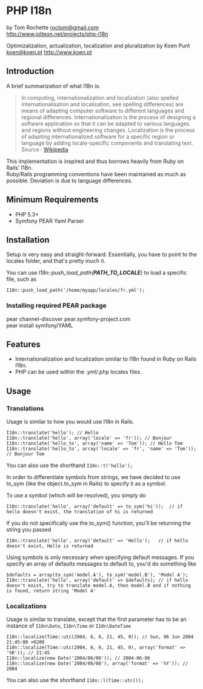 # PHP I18n #

by Tom Rochette
<roctom@gmail.com>  
<http://www.jolteon.net/projects/php-i18n>

Optimizalization, actualization, localization and pluralization by Koen Punt
<koen@koen.pt>
<http://www.koen.pt>

## Introduction ##
A brief summarization of what I18n is:

> In computing, internationalization and localization (also spelled internationalisation and localisation, see spelling differences)
> are means of adapting computer software to different languages and regional differences. Internationalization is the process of
> designing a software application so that it can be adapted to various languages and regions without engineering changes.
> Localization is the process of adapting internationalized software for a specific region or language by adding locale-specific
> components and translating text.
> Source : [Wikipedia](http://en.wikipedia.org/wiki/Internationalization_and_localization)

This implementation is inspired and thus borrows heavily from Ruby on Rails' I18n.  
Ruby/Rails programming conventions have been maintained as much as possible. Deviation is due to language differences.

## Minimum Requirements ##

* PHP 5.3+
* Symfony PEAR Yaml Parser

## Installation ##

Setup is very easy and straight-forward. Essentially, you have to point to the locales folder, and that's pretty much it.

You can use _I18n::push\_load\_path(__PATH\_TO\_LOCALE__)_ to load a specific file, such as

    I18n::push_load_path('/home/myapp/locales/fr.yml');

### Installing required PEAR package ###
pear channel-discover pear.symfony-project.com  
pear install symfony/YAML

## Features ##

- Internationalization and localization similar to I18n found in Ruby on Rails I18n.
- PHP can be used within the .yml/.php locales files.

## Usage ##

### Translations ###
Usage is similar to how you would use I18n in Rails.

    I18n::translate('hello'); // Hello
    I18n::translate('hello', array('locale' => 'fr')); // Bonjour
    I18n::translate('hello_to', array('name' => 'Tom')); // Hello Tom
    I18n::translate('hello_to', array('locale' => 'fr', 'name' => 'Tom')); // Bonjour Tom

You can also use the shorthand `I18n::t('hello');`

In order to differentiate symbols from strings, we have decided to use
to_sym (like the object.to_sym in Rails) to specify it as a symbol.

To use a symbol (which will be resolved), you simply do

    I18n::translate('hello', array('default' => to_sym('hi'));	// if hello doesn't exist, the translation of hi is returned

If you do not specifically use the to_sym() function, you'll be returning the string you passed

    I18n::translate('hello', array('default' => 'Hello');	// if hello doesn't exist, Hello is returned

Using symbols is only necessary when specifying default messages. If you specify an array of defaults messages to default to, you'd do something like

    $defaults = array(to_sym('model.A'), to_sym('model.B'), 'Model A');
    I18n::translate('hello', array('default' => $defaults);	// if hello doesn't exist, try to translate model.A, then model.B and if nothing is found, return string 'Model A'
    
### Localizations ###

Usage is similar to translate, except that the first parameter has to be an instance of `I18n\Date`, `I18n\Time` or `I18n\DateTime`

    I18n::localize(Time::utc(2004, 6, 6, 21, 45, 0)); // Sun, 06 Jun 2004 21:45:00 +0200
    I18n::localize(Time::utc(2004, 6, 6, 21, 45, 0), array('format' => '%R')); // 21:45
    I18n::localize(new Date('2004/06/06')); // 2004-06-06 
    I18n::localize(new Date('2004/06/06'), array('format' => '%Y')); // 2004

You can also use the shorthand `I18n::l(Time::utc());`





